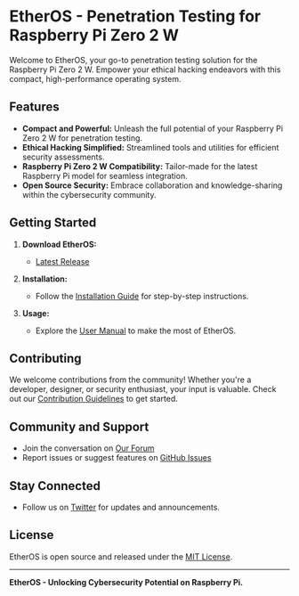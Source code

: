 # EtherOS - Penetration Testing for Raspberry Pi Zero 2 W

Welcome to EtherOS, your go-to penetration testing solution for the Raspberry Pi Zero 2 W. Empower your ethical hacking endeavors with this compact, high-performance operating system.

## Features

- **Compact and Powerful:** Unleash the full potential of your Raspberry Pi Zero 2 W for penetration testing.
- **Ethical Hacking Simplified:** Streamlined tools and utilities for efficient security assessments.
- **Raspberry Pi Zero 2 W Compatibility:** Tailor-made for the latest Raspberry Pi model for seamless integration.
- **Open Source Security:** Embrace collaboration and knowledge-sharing within the cybersecurity community.

## Getting Started

1. **Download EtherOS:**
   - [Latest Release](#)

2. **Installation:**
   - Follow the [Installation Guide](docs/installation.md) for step-by-step instructions.

3. **Usage:**
   - Explore the [User Manual](docs/user-manual.md) to make the most of EtherOS.

## Contributing

We welcome contributions from the community! Whether you're a developer, designer, or security enthusiast, your input is valuable. Check out our [Contribution Guidelines](CONTRIBUTING.md) to get started.

## Community and Support

- Join the conversation on [Our Forum](#)
- Report issues or suggest features on [GitHub Issues](https://github.com/YourUsername/EtherOS/issues)

## Stay Connected

- Follow us on [Twitter](#) for updates and announcements.

## License

EtherOS is open source and released under the [MIT License](LICENSE.md).

---

**EtherOS - Unlocking Cybersecurity Potential on Raspberry Pi.**
